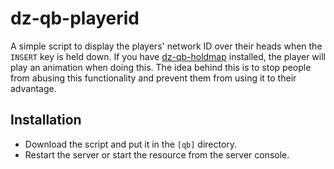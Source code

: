 # dz-qb-playerid

A simple script to display the players' network ID over their heads when the `INSERT` key is held down. If you have [dz-qb-holdmap](https://github.com/deandum/dz-qb-holdmap) installed, the player will play an animation when doing this. The idea behind this is to stop people from abusing this functionality and prevent them from using it to their advantage.

## Installation
- Download the script and put it in the `[qb]` directory.
- Restart the server or start the resource from the server console.
